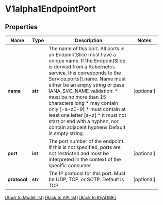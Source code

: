 # V1alpha1EndpointPort

## Properties
Name | Type | Description | Notes
------------ | ------------- | ------------- | -------------
**name** | **str** | The name of this port. All ports in an EndpointSlice must have a unique name. If the EndpointSlice is dervied from a Kubernetes service, this corresponds to the Service.ports[].name. Name must either be an empty string or pass IANA_SVC_NAME validation: * must be no more than 15 characters long * may contain only [-a-z0-9] * must contain at least one letter [a-z] * it must not start or end with a hyphen, nor contain adjacent hyphens Default is empty string. | [optional] 
**port** | **int** | The port number of the endpoint. If this is not specified, ports are not restricted and must be interpreted in the context of the specific consumer. | [optional] 
**protocol** | **str** | The IP protocol for this port. Must be UDP, TCP, or SCTP. Default is TCP. | [optional] 

[[Back to Model list]](../README.md#documentation-for-models) [[Back to API list]](../README.md#documentation-for-api-endpoints) [[Back to README]](../README.md)


